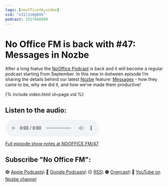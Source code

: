 ```yaml
---
tags: [noofficefm,video]
vid: "x31lJz0gDVk"
podcast: 1527466890
---
```


# No Office FM is back with #47: Messages in Nozbe

After a long hiatus the [NoOffice Podcast](/noofficefm) is back and it will become a regular podcast starting from September. In this new in-between episode I’m sharing the details behind our latest [Nozbe][n] feature: [Messages](/messages/) - how they came to be, why we did it, and how we’ve made them productive!

{% include video.html id=page.vid %}

<!--More-->

## Listen to the audio:

<audio controls>
<source src="https://media.transistor.fm/c2cd6be2/ef5a5de1.mp3" type="audio/mpeg">
</audio>



[Full episode show notes at NOOFFICE.FM/47](https://nooffice.fm/47)

## Subscribe "No Office FM":

🟣 [Apple Podcasts](https://podcasts.apple.com/podcast/no-office/id1527466890)\\
🔵 [Google Podcasts](https://podcasts.google.com/feed/aHR0cHM6Ly9mZWVkcy50cmFuc2lzdG9yLmZtL25vb2ZmaWNl)\\
🟡 [RSS](https://nozbe.com/nooffice.rss)\\
🟠 [Overcast](https://overcast.fm/itunes1527466890/no-office)\\
🔴 [YouTube on Nozbe channel](https://youtube.com/NozbeCom)

<!--podcast: 1527466890-->

[n]: https://michael.gratis/nozbe
[np]: https://michael.gratis/nozbepersonal